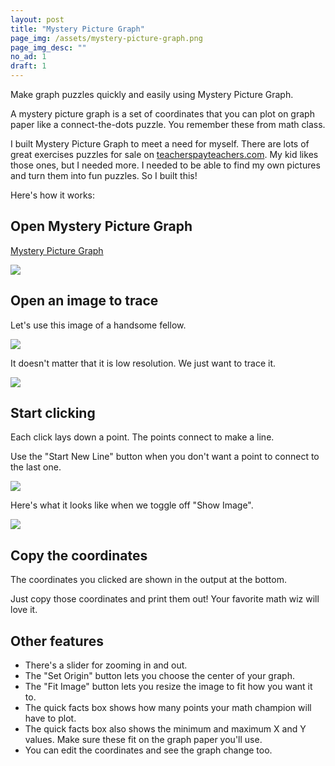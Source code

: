 ```yaml
---
layout: post
title: "Mystery Picture Graph"
page_img: /assets/mystery-picture-graph.png
page_img_desc: ""
no_ad: 1
draft: 1
---
```


Make graph puzzles quickly and easily using Mystery Picture Graph.

A mystery picture graph is a set of coordinates that you can plot on graph paper like a connect-the-dots puzzle. You remember these from math class.

I built Mystery Picture Graph to meet a need for myself. There are lots of great exercises puzzles for sale on <a href="http://teacherspayteachers.com">teacherspayteachers.com</a>. My kid likes those ones, but I needed more. I needed to be able to find my own pictures and turn them into fun puzzles. So I built this!

Here's how it works:

## Open Mystery Picture Graph

<a href="/mystery-picture-graph">Mystery Picture Graph</a>

<img src="/mystery-picture-graph/screenshots/empty-graph.png" class="full screenshot" />

## Open an image to trace

Let's use this image of a handsome fellow.

<img src="/mystery-picture-graph/screenshots/dankuck.jpeg" class="full screenshot" />

It doesn't matter that it is low resolution. We just want to trace it.

<img src="/mystery-picture-graph/screenshots/handsome-fellow-1.png" class="full screenshot" />

## Start clicking

Each click lays down a point. The points connect to make a line.

Use the "Start New Line" button when you don't want a point to connect to the last one.

<img src="/mystery-picture-graph/screenshots/handsome-fellow-2.png" class="full screenshot" />

Here's what it looks like when we toggle off "Show Image".

<img src="/mystery-picture-graph/screenshots/handsome-fellow-3.png" class="full screenshot" />

## Copy the coordinates

The coordinates you clicked are shown in the output at the bottom.

Just copy those coordinates and print them out! Your favorite math wiz will love it.

## Other features

* There's a slider for zooming in and out.
* The "Set Origin" button lets you choose the center of your graph.
* The "Fit Image" button lets you resize the image to fit how you want it to.
* The quick facts box shows how many points your math champion will have to plot.
* The quick facts box also shows the minimum and maximum X and Y values. Make sure these fit on the graph paper you'll use.
* You can edit the coordinates and see the graph change too.
